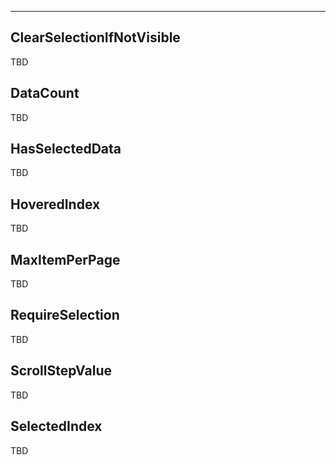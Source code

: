 ___

## ClearSelectionIfNotVisible

TBD

## DataCount

TBD

## HasSelectedData

TBD

## HoveredIndex

TBD

## MaxItemPerPage

TBD

## RequireSelection

TBD

## ScrollStepValue

TBD

## SelectedIndex

TBD